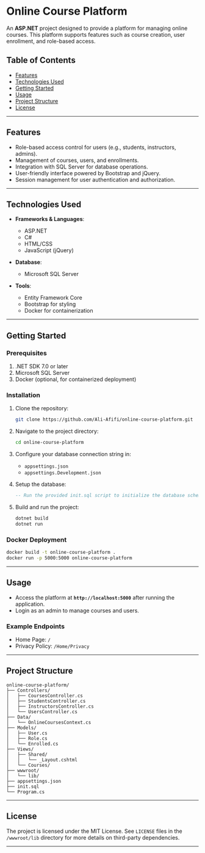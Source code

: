 # Online Course Platform

An **ASP.NET** project designed to provide a platform for managing online courses. This platform supports features such as course creation, user enrollment, and role-based access.

## Table of Contents

- [Features](#features)
- [Technologies Used](#technologies-used)
- [Getting Started](#getting-started)
- [Usage](#usage)
- [Project Structure](#project-structure)
- [License](#license)

---

## Features

- Role-based access control for users (e.g., students, instructors, admins).
- Management of courses, users, and enrollments.
- Integration with SQL Server for database operations.
- User-friendly interface powered by Bootstrap and jQuery.
- Session management for user authentication and authorization.

---

## Technologies Used

- **Frameworks & Languages**:
  - ASP.NET
  - C#
  - HTML/CSS
  - JavaScript (jQuery)

- **Database**:
  - Microsoft SQL Server

- **Tools**:
  - Entity Framework Core
  - Bootstrap for styling
  - Docker for containerization

---

## Getting Started

### Prerequisites

1. .NET SDK 7.0 or later
2. Microsoft SQL Server
3. Docker (optional, for containerized deployment)

### Installation

1. Clone the repository:
   ```bash
   git clone https://github.com/Ali-Afifi/online-course-platform.git
   ```

2. Navigate to the project directory:
   ```bash
   cd online-course-platform
   ```

3. Configure your database connection string in:
   - `appsettings.json`
   - `appsettings.Development.json`

4. Setup the database:
   ```sql
   -- Run the provided init.sql script to initialize the database schema.
   ```

5. Build and run the project:
   ```bash
   dotnet build
   dotnet run
   ```

### Docker Deployment

```bash
docker build -t online-course-platform .
docker run -p 5000:5000 online-course-platform
```

---

## Usage

- Access the platform at **`http://localhost:5000`** after running the application.
- Login as an admin to manage courses and users.

### Example Endpoints

- Home Page: `/`
- Privacy Policy: `/Home/Privacy`

---

## Project Structure

```
online-course-platform/
├── Controllers/
│   ├── CoursesController.cs
│   ├── StudentsController.cs
│   ├── InstructorsController.cs
│   └── UsersController.cs
├── Data/
│   └── OnlineCoursesContext.cs
├── Models/
│   ├── User.cs
│   ├── Role.cs
│   └── Enrolled.cs
├── Views/
│   ├── Shared/
│   │   └── _Layout.cshtml
│   └── Courses/
├── wwwroot/
│   └── lib/
├── appsettings.json
├── init.sql
└── Program.cs
```

---

## License

The project is licensed under the MIT License. See `LICENSE` files in the `/wwwroot/lib` directory for more details on third-party dependencies.

---
